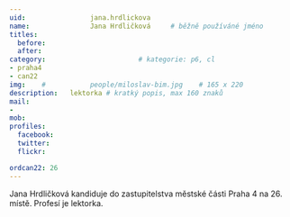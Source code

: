 ```yaml
---
uid:                jana.hrdlickova
name:               Jana Hrdličková  	# běžně používáné jméno
titles:
  before:
  after:
category:                       # kategorie: p6, cl
- praha4
- can22
img: 	#	        people/miloslav-bim.jpg    # 165 x 220
description:   lektorka # kratký popis, max 160 znaků
mail:
- 
mob:			
profiles:
  facebook:
  twitter: 
  flickr: 

ordcan22: 26
---
```


Jana Hrdličková kandiduje do zastupitelstva městské části Praha 4 na 26. místě. Profesí je lektorka.
